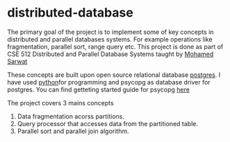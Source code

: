 # distributed-database
The primary goal of the project is to implement some of key concepts in distributed and parallel databases systems. For example operations like fragmentation, parallel sort, range query etc. This project is done as part of CSE 512 Distributed and Parallel Database Systems taught by [Mohamed Sarwat](http://faculty.engineering.asu.edu/sarwat/)

These concepts are built upon open source relational database [postgres](https://www.postgresql.org/). I have used [python]()for programming and psycopg as database driver for postgres. You can find getteting started guide for psycopg [here](http://prashant47.github.io/2017/Sep/20/psycopg_postgresql_adapter_for_python.html) 
 
The project covers 3 mains concepts
1. Data fragmentation acorss partitions.
2. Query processor that accesses data from the partitioned table.
3. Parallel sort and parallel join algorithm.

